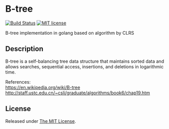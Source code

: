 # B-tree

[![Build Status](https://travis-ci.org/delimitry/btree.svg?branch=master)](https://travis-ci.org/delimitry/btree)
[![MIT license](http://img.shields.io/badge/license-MIT-brightgreen.svg)](https://github.com/delimitry/btree/blob/master/LICENSE)

B-tree implementation in golang based on algorithm by CLRS

## Description

B-tree is a self-balancing tree data structure that maintains sorted data and allows searches, sequential access, insertions, and deletions in logarithmic time.

References:  
https://en.wikipedia.org/wiki/B-tree  
http://staff.ustc.edu.cn/~csli/graduate/algorithms/book6/chap19.htm  


## License

Released under [The MIT License](https://github.com/delimitry/btree/blob/master/LICENSE).
